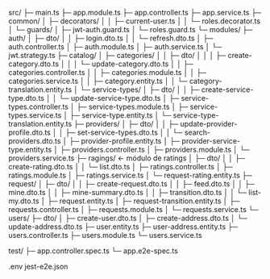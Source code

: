 src/
├─ main.ts
├─ app.module.ts
├─ app.controller.ts
├─ app.service.ts
├─ common/
│  ├─ decorators/
│  │  ├─ current-user.ts
│  │  └─ roles.decorator.ts
│  └─ guards/
│     ├─ jwt-auth.guard.ts
│     └─ roles.guard.ts
└─ modules/
   ├─ auth/
   │  ├─ dto/
   │  │  ├─ login.dto.ts
   │  │  └─ refresh.dto.ts
   │  ├─ auth.controller.ts
   │  ├─ auth.module.ts
   │  ├─ auth.service.ts
   │  └─ jwt.strategy.ts
   ├─ catalog/
   │  ├─ categories/
   │  │  ├─ dto/
   │  │  │  ├─ create-category.dto.ts
   │  │  │  └─ update-category.dto.ts
   │  │  ├─ categories.controller.ts
   │  │  ├─ categories.module.ts
   │  │  ├─ categories.service.ts
   │  │  ├─ category.entity.ts
   │  │  └─ category-translation.entity.ts
   │  └─ service-types/
   │     ├─ dto/
   │     │  ├─ create-service-type.dto.ts
   │     │  └─ update-service-type.dto.ts
   │     ├─ service-types.controller.ts
   │     ├─ service-types.module.ts
   │     ├─ service-types.service.ts
   │     ├─ service-type.entity.ts
   │     └─ service-type-translation.entity.ts
   ├─ providers/
   │  ├─ dto/
   │  │  ├─ update-provider-profile.dto.ts
   │  │  ├─ set-service-types.dto.ts
   │  │  └─ search-providers.dto.ts
   │  ├─ provider-profile.entity.ts
   │  ├─ provider-service-type.entity.ts
   │  ├─ providers.controller.ts
   │  ├─ providers.module.ts
   │  └─ providers.service.ts
   ├─ ragings/                      ← módulo de ratings
   │  ├─ dto/
   │  │  ├─ create-rating.dto.ts
   │  │  └─ list.dto.ts
   │  ├─ ratings.controller.ts
   │  ├─ ratings.module.ts
   │  ├─ ratings.service.ts
   │  └─ request-rating.entity.ts
   ├─ request/
   │  ├─ dto/
   │  │  ├─ create-request.dto.ts
   │  │  ├─ feed.dto.ts
   │  │  ├─ mine.dto.ts
   │  │  ├─ mine-summary.dto.ts
   │  │  ├─ transition.dto.ts
   │  │  └─ list-my.dto.ts
   │  ├─ request.entity.ts
   │  ├─ request-transition.entity.ts
   │  ├─ requests.controller.ts
   │  ├─ requests.module.ts
   │  └─ requests.service.ts
   └─ users/
      ├─ dto/
      │  ├─ create-user.dto.ts
      │  ├─ create-address.dto.ts
      │  └─ update-address.dto.ts
      ├─ user.entity.ts
      ├─ user-address.entity.ts
      ├─ users.controller.ts
      ├─ users.module.ts
      └─ users.service.ts

test/
├─ app.controller.spec.ts
└─ app.e2e-spec.ts

.env
jest-e2e.json
